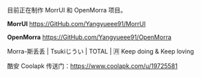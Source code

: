 目前正在制作 MorrUI 和 OpenMorra 项目。

**MorrUI**
https://GitHub.com/Yangyueee91/MorrUI

**OpenMorra**
https://GitHub.com/Yangyueee91/OpenMorra

Morra-斯丢丢 | Tsukiじうい | TOTAL | 🈷
Keep doing & Keep loving

酷安 Coolapk 传送门：https://www.coolapk.com/u/19725581